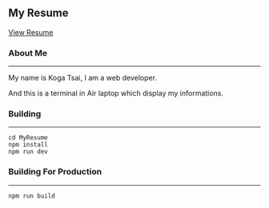 ## My Resume

[View Resume](https://tsaikoga.github.io/MyResume)

### About Me

-------------------

My name is Koga Tsai, I am a web developer.

And this is a terminal in Air laptop which display my informations.




### Building

---------------------

    cd MyResume
    npm install
    npm run dev




### Building For Production

-------------------

    npm run build
